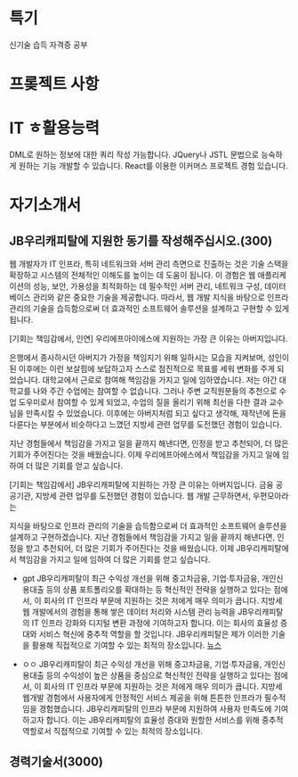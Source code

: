 


# 특기 
신기술 습득 자격증 공부

# 프롲젝트 사항



# IT ㅎ활용능력

DML로 원하는 정보에 대한 쿼리 작성 가능합니다.
JQuery나 JSTL 문법으로 능숙하게 원하는 기능 개발할 수 있습니다.
React를 이용한 이커머스 프로젝트 경험 있습니다.


# 자기소개서
## JB우리캐피탈에 지원한 동기를 작성해주십시오.(300)


웹 개발자가 IT 인프라, 특히 네트워크와 서버 관리 측면으로 진출하는 것은 기술 스택을 확장하고 시스템의 전체적인 이해도를 높이는 데 도움이 됩니다. 이 경험은 웹 애플리케이션의 성능, 보안, 가용성을 최적화하는 데 필수적인 서버 관리, 네트워크 구성, 데이터베이스 관리와 같은 중요한 기술을 제공합니다. 따라서, 웹 개발 지식을 바탕으로 인프라 관리의 기술을 습득함으로써 더 효과적인 소프트웨어 솔루션을 설계하고 구현할 수 있게 됩니다.

[기회는 책임감에서, 인연]
우리에프아이에스에 지원하는 가장 큰 이유는 아버지입니다.

은행에서 종사하시던 아버지가 가정을 책임지기 위해 일하시는 모습을 지켜보며, 성인이 된 이후에는 이런 보살핌에 보답하고자 스스로 점진적으로 목표를 세워 변화를 주게 되었습니다.
대학교에서 근로로 참여해 책임감을 가지고 일에 임하였습니다. 저는 야간 대학교를 나와 주간 수업에는 참여할 수 없습니다. 그러나 주변 교직원분들의 추천으로 수업 도우미로서 참여할 수 있게 되었고, 수업의 질을 올리기 위해 최선을 다한 결과 교수님을 만족시킬 수 있었습니다.
이후에는 아버지처럼 되고 싶다고 생각해, 재작년에 돈을 다룬다는 부분에서 비슷하다고 느꼈던 지방세 관련 업무를 도전했던 경험이 있습니다.

지난 경험들에서 책임감을 가지고 일을 끝까지 해낸다면, 인정을 받고 추천되어, 더 많은 기회가 주어진다는 것을 배웠습니다.
이제 우리에프아에스에서 책임감을 가지고 일에 임하여 더 많은 기회를 얻고 싶습니다.





[기회는 책임감에서]
JB우리캐피탈에 지원하는 가장 큰 이유는 아버지입니다.
금융 공공기관, 지방세 관련 업무를 도전했던 경험이 있습니다. 웹 개발 근무하면서, 우편모아라는 


지식을 바탕으로 인프라 관리의 기술을 습득함으로써 더 효과적인 소프트웨어 솔루션을 설계하고 구현하겠습니다. 
지난 경험들에서 책임감을 가지고 일을 끝까지 해낸다면, 인정을 받고 추천되어, 더 많은 기회가 주어진다는 것을 배웠습니다.
이제 JB우리캐피탈에서 책임감을 가지고 일에 임하여 더 많은 기회를 얻고 싶습니다.


- gpt
JB우리캐피탈이 최근 수익성 개선을 위해 중고차금융, 기업·투자금융, 개인신용대출 등의 상품 포트폴리오를 확대하는 등 혁신적인 전략을 실행하고 있다는 점에서, 이 회사의 IT 인프라 부문에 지원하는 것은 저에게 매우 의미가 큽니다. 지방세 웹 개발에서의 경험을 통해 쌓은 데이터 처리와 시스템 관리 능력을 JB우리캐피탈의 IT 인프라 강화와 디지털 변환 과정에 기여하고자 합니다. 이는 회사의 효율성 증대와 서비스 혁신에 중추적 역할을 할 것입니다. JB우리캐피탈은 제가 이러한 기술을 활용해 직접적으로 기여할 수 있는 최적의 장소입니다.
[뉴스](https://dealsite.co.kr/articles/119471)

- ㅇㅇ
JB우리캐피탈이 최근 수익성 개선을 위해 중고차금융, 기업·투자금융, 개인신용대출 등의 수익성이 높은 상품을 중심으로 혁신적인 전략을 실행하고 있다는 점에서, 이 회사의 IT 인프라 부문에 지원하는 것은 저에게 매우 의미가 큽니다. 지방세 웹개발 경험에서 사용자에게 안정적인 서비스 제공을 위해 튼튼한 인프라가 필수적임을 경험했습니다. JB우리캐피탈의 인프라 부문에 지원하여 사용자 만족도에 기여하고자 합니다. 이는 JB우리캐피탈의 효율성 증대와 원할한 서비스를 위해 중추적 역할로서 직접적으로 기여할 수 있는 최적의 장소입니다.






## 경력기술서(3000)

